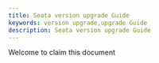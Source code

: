 ```yaml
---
title: Seata version upgrade Guide
keywords: version upgrade,upgrade Guide
description: Seata version upgrade Guide
---
```


Welcome to claim this document